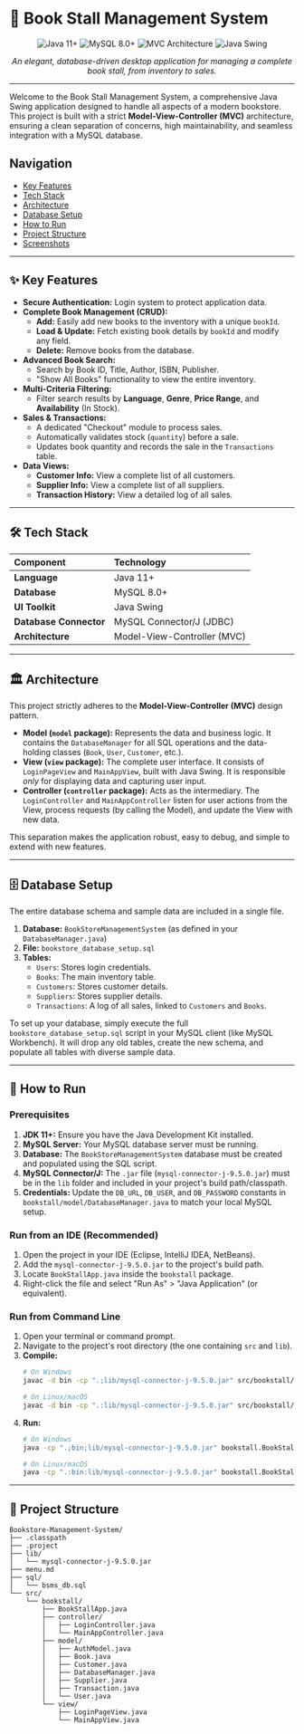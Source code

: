 # 📖 Book Stall Management System

<p align="center">
  <img src="https://img.shields.io/badge/Java-11%2B-ED8B00?style=for-the-badge&logo=openjdk&logoColor=white" alt="Java 11+">
  <img src="https://img.shields.io/badge/MySQL-8.0%2B-4479A1?style=for-the-badge&logo=mysql&logoColor=white" alt="MySQL 8.0+">
  <img src="https://img.shields.io/badge/Architecture-MVC-blueviolet?style=for-the-badge&logo=designernews&logoColor=white" alt="MVC Architecture">
  <img src="https://img.shields.io/badge/UI-Java%20Swing-blue?style=for-the-badge&logo=java&logoColor=white" alt="Java Swing">
</p>

<p align="center">
  <i>An elegant, database-driven desktop application for managing a complete book stall, from inventory to sales.</i>
</p>

---

Welcome to the Book Stall Management System, a comprehensive Java Swing application designed to handle all aspects of a modern bookstore. This project is built with a strict **Model-View-Controller (MVC)** architecture, ensuring a clean separation of concerns, high maintainability, and seamless integration with a MySQL database.

##  Navigation

- [Key Features](#key-features)
- [Tech Stack](#tech-stack)
- [Architecture](#architecture)
- [Database Setup](#database-setup)
- [How to Run](#how-to-run)
- [Project Structure](#project-structure)
- [Screenshots](#screenshots)

---

## ✨ Key Features

* **Secure Authentication:** Login system to protect application data.
* **Complete Book Management (CRUD):**
    * **Add:** Easily add new books to the inventory with a unique `bookId`.
    * **Load & Update:** Fetch existing book details by `bookId` and modify any field.
    * **Delete:** Remove books from the database.
* **Advanced Book Search:**
    * Search by Book ID, Title, Author, ISBN, Publisher.
    * "Show All Books" functionality to view the entire inventory.
* **Multi-Criteria Filtering:**
    * Filter search results by **Language**, **Genre**, **Price Range**, and **Availability** (In Stock).
* **Sales & Transactions:**
    * A dedicated "Checkout" module to process sales.
    * Automatically validates stock (`quantity`) before a sale.
    * Updates book quantity and records the sale in the `Transactions` table.
* **Data Views:**
    * **Customer Info:** View a complete list of all customers.
    * **Supplier Info:** View a complete list of all suppliers.
    * **Transaction History:** View a detailed log of all sales.

---

## 🛠️ Tech Stack

| Component | Technology |
| :--- | :--- |
| **Language** | Java 11+ |
| **Database** | MySQL 8.0+ |
| **UI Toolkit** | Java Swing |
| **Database Connector** | MySQL Connector/J (JDBC) |
| **Architecture** | Model-View-Controller (MVC) |

---

## 🏛️ Architecture

This project strictly adheres to the **Model-View-Controller (MVC)** design pattern.

* **Model (`model` package):** Represents the data and business logic. It contains the `DatabaseManager` for all SQL operations and the data-holding classes (`Book`, `User`, `Customer`, etc.).
* **View (`view` package):** The complete user interface. It consists of `LoginPageView` and `MainAppView`, built with Java Swing. It is responsible *only* for displaying data and capturing user input.
* **Controller (`controller` package):** Acts as the intermediary. The `LoginController` and `MainAppController` listen for user actions from the View, process requests (by calling the Model), and update the View with new data.

This separation makes the application robust, easy to debug, and simple to extend with new features.

---

## 🗄️ Database Setup

The entire database schema and sample data are included in a single file.

1.  **Database:** `BookStoreManagementSystem` (as defined in your `DatabaseManager.java`)
2.  **File:** `bookstore_database_setup.sql`
3.  **Tables:**
    * `Users`: Stores login credentials.
    * `Books`: The main inventory table.
    * `Customers`: Stores customer details.
    * `Suppliers`: Stores supplier details.
    * `Transactions`: A log of all sales, linked to `Customers` and `Books`.

To set up your database, simply execute the full `bookstore_database_setup.sql` script in your MySQL client (like MySQL Workbench). It will drop any old tables, create the new schema, and populate all tables with diverse sample data.

---

## 🚀 How to Run

### Prerequisites

1.  **JDK 11+:** Ensure you have the Java Development Kit installed.
2.  **MySQL Server:** Your MySQL database server must be running.
3.  **Database:** The `BookStoreManagementSystem` database must be created and populated using the SQL script.
4.  **MySQL Connector/J:** The `.jar` file (`mysql-connector-j-9.5.0.jar`) must be in the `lib` folder and included in your project's build path/classpath.
5.  **Credentials:** Update the `DB_URL`, `DB_USER`, and `DB_PASSWORD` constants in `bookstall/model/DatabaseManager.java` to match your local MySQL setup.

### Run from an IDE (Recommended)

1.  Open the project in your IDE (Eclipse, IntelliJ IDEA, NetBeans).
2.  Add the `mysql-connector-j-9.5.0.jar` to the project's build path.
3.  Locate `BookStallApp.java` inside the `bookstall` package.
4.  Right-click the file and select "Run As" > "Java Application" (or equivalent).

### Run from Command Line

1.  Open your terminal or command prompt.
2.  Navigate to the project's root directory (the one containing `src` and `lib`).
3.  **Compile:**
    ```bash
    # On Windows
    javac -d bin -cp ".;lib/mysql-connector-j-9.5.0.jar" src/bookstall/*.java src/bookstall/controller/*.java src/bookstall/model/*.java src/bookstall/view/*.java

    # On Linux/macOS
    javac -d bin -cp ".:lib/mysql-connector-j-9.5.0.jar" src/bookstall/*.java src/bookstall/controller/*.java src/bookstall/model/*.java src/bookstall/view/*.java
    ```
4.  **Run:**
    ```bash
    # On Windows
    java -cp ".;bin;lib/mysql-connector-j-9.5.0.jar" bookstall.BookStallApp

    # On Linux/macOS
    java -cp ".:bin:lib/mysql-connector-j-9.5.0.jar" bookstall.BookStallApp
    ```

---

## 📂 Project Structure

```
Bookstore-Management-System/
├── .classpath
├── .project
├── lib/
│   └── mysql-connector-j-9.5.0.jar
├── menu.md
├── sql/
│   └── bsms_db.sql
└── src/
    └── bookstall/
        ├── BookStallApp.java
        ├── controller/
        │   ├── LoginController.java
        │   └── MainAppController.java
        ├── model/
        │   ├── AuthModel.java
        │   ├── Book.java
        │   ├── Customer.java
        │   ├── DatabaseManager.java
        │   ├── Supplier.java
        │   ├── Transaction.java
        │   └── User.java
        └── view/
            ├── LoginPageView.java
            └── MainAppView.java
```
                

